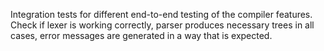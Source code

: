 Integration tests for different end-to-end testing of the compiler features.
Check if lexer is working correctly, parser produces necessary trees in all
cases, error messages are generated in a way that is expected.